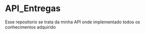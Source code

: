 # API_Entregas
Esse repositorio se trata da minha API onde implementado todos os conhecimentos adquirido
